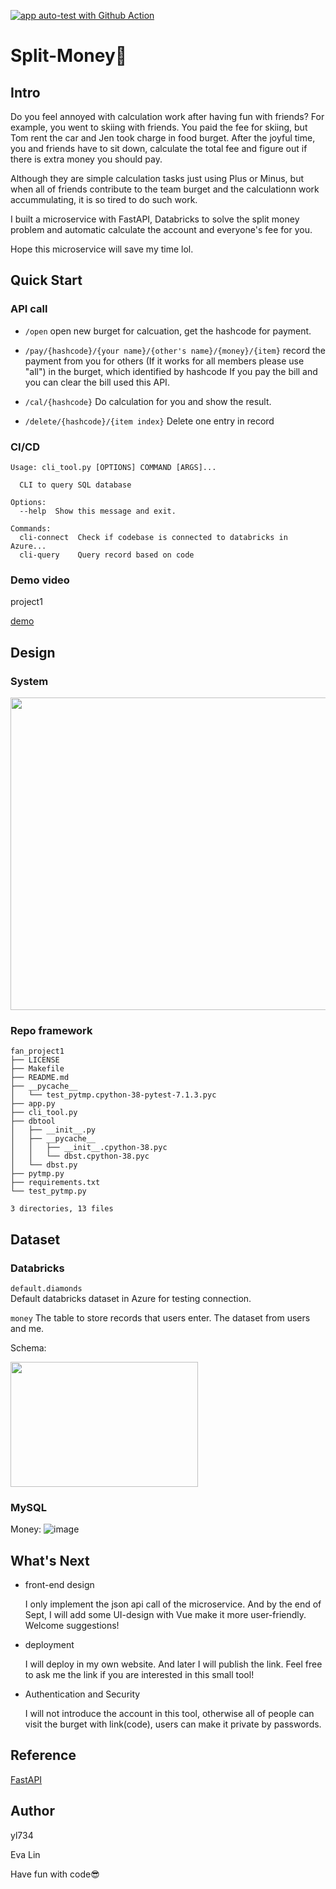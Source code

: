 [![app auto-test with Github Action](https://github.com/nogibjj/fan_project1/actions/workflows/apptest.yml/badge.svg)](https://github.com/nogibjj/fan_project1/actions/workflows/apptest.yml)


# Split-Money🤔

## Intro
Do you feel annoyed with calculation work after having fun with friends? For example, you went to skiing with friends. You paid the fee for skiing, but Tom rent the car and Jen took charge in food burget. After the joyful time, you and friends have to sit down, calculate the total fee and figure out if there is extra money you should pay. 

Although they are simple calculation tasks just using Plus or Minus, but when all of friends contribute to the team burget and the calculationn work accummulating, it is so tired to do such work. 

I built a microservice with FastAPI, Databricks to solve the split money problem and automatic calculate the account and everyone's fee for you. 

Hope this microservice will save my time lol. 

## Quick Start

### API call
- `/open`
  open new burget for calcuation, get the hashcode for payment.
  
- `/pay/{hashcode}/{your name}/{other's name}/{money}/{item}` 
  record the payment from you for others (If it works for all members please use "all") in the burget, which identified by hashcode
  If you pay the bill and you can clear the bill used this API. 
  
- `/cal/{hashcode}`
  Do calculation for you and show the result.

- `/delete/{hashcode}/{item index}`
  Delete one entry in record

### CI/CD
```shell
Usage: cli_tool.py [OPTIONS] COMMAND [ARGS]...

  CLI to query SQL database

Options:
  --help  Show this message and exit.

Commands:
  cli-connect  Check if codebase is connected to databricks in Azure...
  cli-query    Query record based on code
```
 
### Demo video

project1


[demo](https://ypve0vm4k0.feishu.cn/minutes/obcnihw2t945nlalry783595)



## Design
### System
 <img src="https://user-images.githubusercontent.com/26620662/190974371-8ce98923-e7de-4729-bb38-805b4b86ab3c.png" width = "600" height = "500" align=center />

### Repo framework
```shell
fan_project1
├── LICENSE
├── Makefile
├── README.md
├── __pycache__
│   └── test_pytmp.cpython-38-pytest-7.1.3.pyc
├── app.py
├── cli_tool.py
├── dbtool
│   ├── __init__.py
│   ├── __pycache__
│   │   ├── __init__.cpython-38.pyc
│   │   └── dbst.cpython-38.pyc
│   └── dbst.py
├── pytmp.py
├── requirements.txt
└── test_pytmp.py

3 directories, 13 files
```

## Dataset

### Databricks
`default.diamonds`  
Default databricks dataset in Azure for testing connection. 



`money` The table to store records that users enter. The dataset from users and me. 

Schema:

 <img src="https://user-images.githubusercontent.com/26620662/190969290-4b5d1d3f-a89c-488e-ae87-35b50ee810cf.png" width = "300" height = "200" align=center />



### MySQL

Money:
![image](https://user-images.githubusercontent.com/26620662/200436649-c087e57d-69a2-4644-9043-88e80866b69a.png)


## What's Next
- front-end design

  I only implement the json api call of the microservice. And by the end of Sept, I will add some UI-design with Vue make it more user-friendly. Welcome suggestions!
  
- deployment

  I will deploy in my own website. And later I will publish the link. Feel free to ask me the link if you are interested in this small tool!

- Authentication and Security

  I will not introduce the account in this tool, otherwise all of people can visit the burget with link(code), users can make it private by passwords. 
  

## Reference
[FastAPI](https://fastapi.tiangolo.com/)

## Author
yl734

Eva Lin

Have fun with code😎

